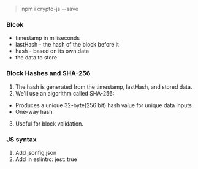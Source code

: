 > npm i crypto-js --save

### Blcok

- timestamp in miliseconds
- lastHash - the hash of the block before it
- hash - based on its own data
- the data to store

### Block Hashes and SHA-256

1. The hash is generated from the timestamp, lastHash, and stored data.
2. We'll use an algorithm called SHA-256:

- Produces a unique 32-byte(256 bit) hash value for unique data inputs
- One-way hash

3. Useful for block validation.

### JS syntax

1. Add jsonfig.json
1. Add in eslintrc: jest: true
